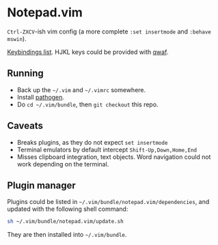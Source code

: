 Notepad.vim
===========

`Ctrl-ZXCV`-ish vim config (a more complete `:set insertmode` and `:behave mswin`).

[Keybindings list](SHORTCUTS.txt).
HJKL keys could be provided with [qwaf](https://github.com/forgottenswitch/qwaf).

Running
-------
- Back up the `~/.vim` and `~/.vimrc` somewhere.
- Install [pathogen](https://github.com/tpope/vim-pathogen).
- Do `cd ~/.vim/bundle`, then `git checkout` this repo.

Caveats
-------
* Breaks plugins, as they do not expect `set insertmode`
* Terminal emulators by default intercept `Shift-Up,Down,Home,End`
* Misses clipboard integration, text objects.
  Word navigation could not work depending on the terminal.

Plugin manager
--------------
Plugins could be listed in `~/.vim/bundle/notepad.vim/dependencies`,
and updated with the following shell command:
```sh
sh ~/.vim/bundle/notepad.vim/update.sh
```
They are then installed into `~/.vim/bundle`.
